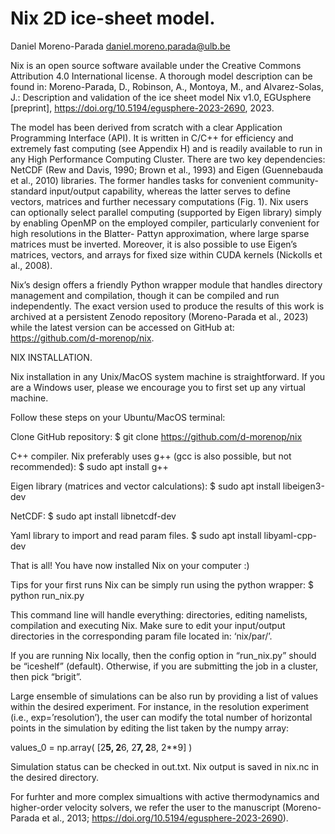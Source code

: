 # Nix 2D ice-sheet model.

Daniel Moreno-Parada
daniel.moreno.parada@ulb.be


Nix is an open source software available under the Creative Commons Attribution 4.0 International license. A thorough model description can be found in: Moreno-Parada, D., Robinson, A., Montoya, M., and Alvarez-Solas, J.: Description and validation of the ice sheet model Nix v1.0, EGUsphere [preprint], https://doi.org/10.5194/egusphere-2023-2690, 2023. 

The model has been derived from scratch with a clear Application Programming Interface (API). It is written in C/C++ for efficiency and extremely fast computing (see Appendix H) and is readily available to run in any High Performance Computing Cluster. There are two key dependencies: NetCDF (Rew and Davis, 1990; Brown et al., 1993) and Eigen (Guennebauda et al., 2010) libraries. The former handles tasks for convenient community-standard input/output capability, whereas the latter serves to define vectors, matrices and further necessary computations (Fig. 1). Nix users can optionally select parallel computing (supported by Eigen library) simply by enabling OpenMP on the employed compiler, particularly convenient for high resolutions in the Blatter- Pattyn approximation, where large sparse matrices must be inverted. Moreover, it is also possible to use Eigen’s matrices, vectors, and arrays for fixed size within CUDA kernels (Nickolls et al., 2008).

Nix’s design offers a friendly Python wrapper module that handles directory management and compilation, though it can be compiled and run independently. The exact version used to produce the results of this work is archived at a persistent Zenodo repository (Moreno-Parada et al., 2023) while the latest version can be accessed on GitHub at: https://github.com/d-morenop/nix.


NIX INSTALLATION.

Nix installation in any Unix/MacOS system machine is straightforward. If you are a Windows user, please we encourage you to first set up any virtual machine.

Follow these steps on your Ubuntu/MacOS terminal:

Clone GitHub repository:
$ git clone https://github.com/d-morenop/nix

C++ compiler. Nix preferably uses g++ (gcc is also possible, but not recommended):
$ sudo apt install g++

Eigen library (matrices and vector calculations): 
$ sudo apt install libeigen3-dev

NetCDF:
$ sudo apt install libnetcdf-dev

Yaml library to import and read param files.
$ sudo apt install libyaml-cpp-dev

That is all! You have now installed Nix on your computer :)

Tips for your first runs
Nix can be simply run using the python wrapper:
$ python run_nix.py

This command line will handle everything: directories, editing namelists, compilation and executing Nix. Make sure to edit your input/output directories in the corresponding param file located in: ‘nix/par/’. 

If you are running Nix locally, then the config option in “run_nix.py” should be “iceshelf” (default). Otherwise, if you are submitting the job in a cluster, then pick “brigit”.

Large ensemble of simulations can be also run by providing a list of values within the desired experiment. For instance, in the resolution experiment (i.e., exp=’resolution’), the user can modify the total number of horizontal points in the simulation by editing the list taken by the numpy array:

values_0 = np.array( [2**5, 2**6, 2**7, 2**8, 2**9] )

Simulation status can be checked in out.txt. Nix output is saved in nix.nc in the desired directory. 


For furhter and more complex simualtions with active thermodynamics and higher-order velocity solvers, we refer the user to the manuscript (Moreno-Parada et al., 2013; https://doi.org/10.5194/egusphere-2023-2690).
